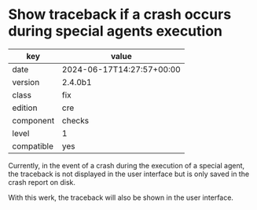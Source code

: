 [//]: # (werk v2)
# Show traceback if a crash occurs during special agents execution

key        | value
---------- | ---
date       | 2024-06-17T14:27:57+00:00
version    | 2.4.0b1
class      | fix
edition    | cre
component  | checks
level      | 1
compatible | yes

Currently, in the event of a crash during the execution of a special agent,
the traceback is not displayed in the user interface
but is only saved in the crash report on disk.

With this werk, the traceback will also be shown in the user interface.
